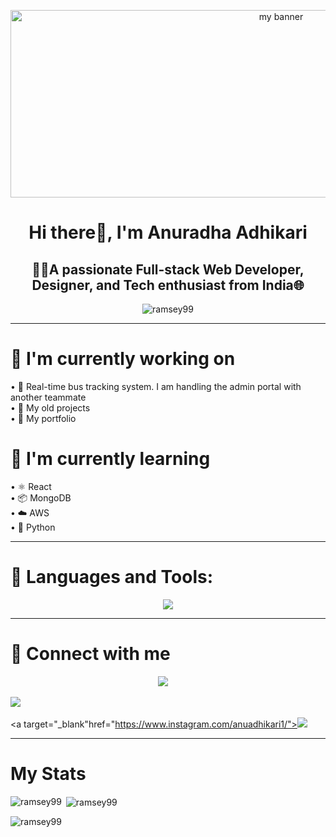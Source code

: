 <p align="center">
  <img src="https://github.com/Ramsey99/Ramsey99/assets/106548408/6a10771d-4113-441b-8965-bc4a2361e626" width="850" height="300" alt="my banner"/>
</p>

<h1 align="center">Hi there👋, I'm Anuradha Adhikari</h1>
<h2 align="center">👨‍💻A passionate Full-stack Web Developer, Designer, and Tech enthusiast from India🌐</h2>

<p align="center"> <img src="https://komarev.com/ghpvc/?username=ramsey99&label=Profile%20views&color=0e75b6&style=flat" alt="ramsey99" /> </p>

<hr>

# 🔭 I'm currently working on
 • 🚌 Real-time bus tracking system. I am handling the admin portal with another teammate<br>
 • 💼 My old projects<br> 
 • 📂 My portfolio<br> 

# 🌱 I'm currently learning
• ⚛️ React <br> 
• 📦 MongoDB<br> 
• ☁️ AWS<br> 
• 🐍 Python<be> 

<hr>
  
# 🧰 Languages and Tools:
<p align="center">
  <a href="https://skillicons.dev">
    <img src="https://skillicons.dev/icons?i=c,java,html,css,js,python,git,github,aws,flask,linux,react,mysql,mongodb,vscode" />
  </a>
</p>

<hr>

# 🤝 Connect with me
<p align="center">
  <a target="_blank"href="https://www.linkedin.com/in/anuradha-adhikari/"><img src="https://img.shields.io/badge/linkedin-%230077B5.svg?&style=for-the-badge&logo=linkedin&logoColor=white" /></a>&nbsp;&nbsp;&nbsp;&nbsp;
 
  <a href="mailto:anujobadhikari@gmail.com?subject=Hello%20Ileri,%20From%20Github"><img src="https://img.shields.io/badge/gmail-%23D14836.svg?&style=for-the-badge&logo=gmail&logoColor=white" /></a>&nbsp;&nbsp;&nbsp;&nbsp;

  <a target="_blank"href="https://www.instagram.com/anuadhikari1/"><img src="https://img.shields.io/badge/Instagram-E4405F?style=for-the-badge&logo=instagram&logoColor=white" /></a>&nbsp;&nbsp;&nbsp;&nbsp;

</p>

<hr>

# My Stats

<p><img align="left" src="https://github-readme-stats.vercel.app/api/top-langs?username=ramsey99&show_icons=true&locale=en&layout=compact" alt="ramsey99" /></p>

<p>&nbsp;<img align="center" src="https://github-readme-stats.vercel.app/api?username=ramsey99&show_icons=true&locale=en" alt="ramsey99" /></p>

<p><img align="center" src="https://github-readme-streak-stats.herokuapp.com/?user=ramsey99&" alt="ramsey99" /></p>
